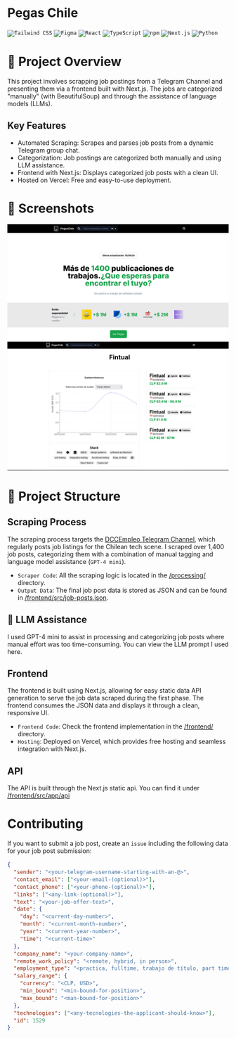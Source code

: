 # Pegas Chile

<div>
    <code><img width="20" src="https://user-images.githubusercontent.com/25181517/202896760-337261ed-ee92-4979-84c4-d4b829c7355d.png" alt="Tailwind CSS" title="Tailwind CSS"/></code>
    <code><img width="20" src="https://user-images.githubusercontent.com/25181517/189715289-df3ee512-6eca-463f-a0f4-c10d94a06b2f.png" alt="Figma" title="Figma"/></code>
    <code><img width="20" src="https://user-images.githubusercontent.com/25181517/183897015-94a058a6-b86e-4e42-a37f-bf92061753e5.png" alt="React" title="React"/></code>
    <code><img width="20" src="https://user-images.githubusercontent.com/25181517/183890598-19a0ac2d-e88a-4005-a8df-1ee36782fde1.png" alt="TypeScript" title="TypeScript"/></code>
    <code><img width="20" src="https://user-images.githubusercontent.com/25181517/121401671-49102800-c959-11eb-9f6f-74d49a5e1774.png" alt="npm" title="npm"/></code>
    <code><img width="20" src="https://github.com/marwin1991/profile-technology-icons/assets/136815194/5f8c622c-c217-4649-b0a9-7e0ee24bd704" alt="Next.js" title="Next.js"/></code>
    <code><img width="20" src="https://user-images.githubusercontent.com/25181517/183423507-c056a6f9-1ba8-4312-a350-19bcbc5a8697.png" alt="Python" title="Python"/></code>
</div>

# 🔧 Project Overview

This project involves scrapping job postings from a Telegram Channel and presenting them via a frontend built with Next.js. The jobs are categorized "manually" (with BeautifulSoup) and through the assistance of language models (LLMs).

## Key Features

- Automated Scraping: Scrapes and parses job posts from a dynamic Telegram group chat.
- Categorization: Job postings are categorized both manually and using LLM assistance.
- Frontend with Next.js: Displays categorized job posts with a clean UI.
- Hosted on Vercel: Free and easy-to-use deployment.

# 📸 Screenshots

![Landing](/media/landing.png)
![Internal](/media/internal.png)

# 📂 Project Structure

## Scraping Process

The scraping process targets the [DCCEmpleo Telegram Channel](https://t.me/DCCEmpleo), which regularly posts job listings for the Chilean tech scene. I scraped over 1,400 job posts, categorizing them with a combination of manual tagging and language model assistance (`GPT-4 mini`).

- `Scraper Code`: All the scraping logic is located in the [/processing/](/processing/) directory.
- `Output Data`: The final job post data is stored as JSON and can be found in [/frontend/src/job-posts.json](/frontend/src/job-posts.json).

## 🤖 LLM Assistance

I used GPT-4 mini to assist in processing and categorizing job posts where manual effort was too time-consuming. You can view the LLM prompt I used here.

## Frontend

The frontend is built using Next.js, allowing for easy static data API generation to serve the job data scraped during the first phase. The frontend consumes the JSON data and displays it through a clean, responsive UI.

- `Frontend Code`: Check the frontend implementation in the [/frontend/](/frontend/) directory.
- `Hosting`: Deployed on Vercel, which provides free hosting and seamless integration with Next.js.

## API

The API is built through the Next.js static api. You can find it under [/frontend/src/app/api](/frontend/src/app/api)

# Contributing

If you want to submit a job post, create an `issue` including the following data for your job post submission:

```json
{
  "sender": "<your-telegram-username-starting-with-an-@>",
  "contact_email": ["<your-email-(optional)>"],
  "contact_phone": ["<your-phone-(optional)>"],
  "links": ["<any-link-(optional)>"],
  "text": "<your-job-offer-text>",
  "date": {
    "day": "<current-day-number>",
    "month": "<current-month-number>",
    "year": "<current-year-number>",
    "time": "<current-time>"
  },
  "company_name": "<your-company-name>",
  "remote_work_policy": "<remote, hybrid, in person>",
  "employment_type": "<practica, fulltime, trabajo de título, part time>",
  "salary_range": {
    "currency": "<CLP, USD>",
    "min_bound": "<min-bound-for-position>",
    "max_bound": "<man-bound-for-position>"
  },
  "technologies": ["<any-tecnologies-the-applicant-should-know>"],
  "id": 1529
}
```
